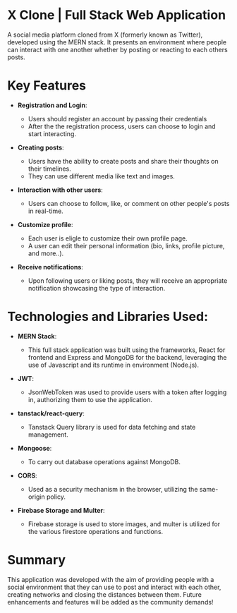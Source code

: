 # X Clone | Full Stack Web Application
  A social media platform cloned from X (formerly known as Twitter), developed using the MERN stack. It presents an environment where people can interact with one another whether by posting or reacting to each others posts.

# Key Features
- **Registration and Login**:
  - Users should register an account by passing their credentials
  - After the the registration process, users can choose to login and start interacting.
  
- **Creating posts**:
  - Users have the ability to create posts and share their thoughts on their timelines.
  - They can use different media like text and images.
  
- **Interaction with other users**:
  - Users can choose to follow, like, or comment on other people's posts in real-time.
  
- **Customize profile**:
  - Each user is eligle to customize their own profile page.
  - A user can edit their personal information (bio, links, profile picture, and more..).
  
- **Receive notifications**:
  - Upon following users or liking posts, they will receive an appropriate notification showcasing the type of interaction.

# Technologies and Libraries Used:
- **MERN Stack**:
  - This full stack application was built using the frameworks, React for frontend and Express and MongoDB for the backend, leveraging the use of Javascript and its runtime in environment (Node.js).
  
- **JWT**:
  - JsonWebToken was used to provide users with a token after logging in, authorizing them to use the application.
  
- **tanstack/react-query**:
  - Tanstack Query library is used for data fetching and state management.
  
- **Mongoose**:
  - To carry out database operations against MongoDB.
  
- **CORS**:
  - Used as a security mechanism in the browser, utilizing the same-origin policy.
  
- **Firebase Storage and Multer**:
  - Firebase storage is used to store images, and multer is utilized for the various firestore operations and functions.
  
# Summary
  This application was developed with the aim of providing people with a social environment that they can use to post and interact with each other, creating networks and closing the distances between them. Future enhancements and features will be added as the community demands!
